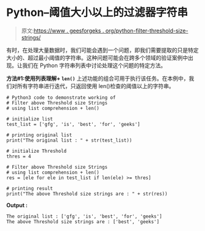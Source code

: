 # Python–阈值大小以上的过滤器字符串

> 原文:[https://www . geesforgeks . org/python-filter-threshold-size-strings/](https://www.geeksforgeeks.org/python-filter-above-threshold-size-strings/)

有时，在处理大量数据时，我们可能会遇到一个问题，即我们需要提取的只是特定大小的、超过最小阈值的字符串。这种问题可能会在跨多个领域的验证案例中出现。让我们在 Python 字符串列表中讨论处理这个问题的特定方法。

**方法#1:使用列表理解+ `len()`**
上述功能的组合可用于执行该任务。在本例中，我们对所有字符串进行迭代，只返回使用 len()检查的阈值以上的字符串。

```
# Python3 code to demonstrate working of
# Filter above Threshold size Strings
# using list comprehension + len()

# initialize list 
test_list = ['gfg', 'is', 'best', 'for', 'geeks']

# printing original list 
print("The original list : " + str(test_list))

# initialize Threshold
thres = 4

# Filter above Threshold size Strings
# using list comprehension + len()
res = [ele for ele in test_list if len(ele) >= thres]

# printing result
print("The above Threshold size strings are : " + str(res))
```

**Output :**

```
The original list : ['gfg', 'is', 'best', 'for', 'geeks']
The above Threshold size strings are : ['best', 'geeks']

```